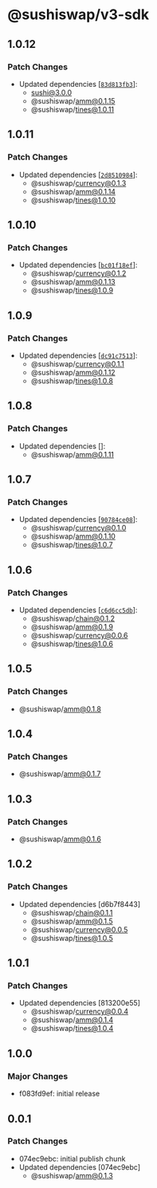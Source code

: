 # @sushiswap/v3-sdk

## 1.0.12

### Patch Changes

- Updated dependencies [[`83d813fb3`](https://github.com/sushiswap/sushiswap/commit/83d813fb338eb5488cbd47513fd525342fbcf81b)]:
  - sushi@3.0.0
  - @sushiswap/amm@0.1.15
  - @sushiswap/tines@1.0.11

## 1.0.11

### Patch Changes

- Updated dependencies [[`2d8510984`](https://github.com/sushiswap/sushiswap/commit/2d85109847583b2cda7ce45c9ffb377043ea46cd)]:
  - @sushiswap/currency@0.1.3
  - @sushiswap/amm@0.1.14
  - @sushiswap/tines@1.0.10

## 1.0.10

### Patch Changes

- Updated dependencies [[`bc01f18ef`](https://github.com/sushiswap/sushiswap/commit/bc01f18ef532abc44b4b8cfa706f6a1b890ce71d)]:
  - @sushiswap/currency@0.1.2
  - @sushiswap/amm@0.1.13
  - @sushiswap/tines@1.0.9

## 1.0.9

### Patch Changes

- Updated dependencies [[`dc91c7513`](https://github.com/sushiswap/sushiswap/commit/dc91c7513bee9ca2c505ff4b804e337c98309bb3)]:
  - @sushiswap/currency@0.1.1
  - @sushiswap/amm@0.1.12
  - @sushiswap/tines@1.0.8

## 1.0.8

### Patch Changes

- Updated dependencies []:
  - @sushiswap/amm@0.1.11

## 1.0.7

### Patch Changes

- Updated dependencies [[`90784ce08`](https://github.com/sushiswap/sushiswap/commit/90784ce0876741b8f7f41552e181677d0746884b)]:
  - @sushiswap/currency@0.1.0
  - @sushiswap/amm@0.1.10
  - @sushiswap/tines@1.0.7

## 1.0.6

### Patch Changes

- Updated dependencies [[`c6d6cc5db`](https://github.com/sushiswap/sushiswap/commit/c6d6cc5db4cc614f3931ee3a325547967c86c51a)]:
  - @sushiswap/chain@0.1.2
  - @sushiswap/amm@0.1.9
  - @sushiswap/currency@0.0.6
  - @sushiswap/tines@1.0.6

## 1.0.5

### Patch Changes

- @sushiswap/amm@0.1.8

## 1.0.4

### Patch Changes

- @sushiswap/amm@0.1.7

## 1.0.3

### Patch Changes

- @sushiswap/amm@0.1.6

## 1.0.2

### Patch Changes

- Updated dependencies [d6b7f8443]
  - @sushiswap/chain@0.1.1
  - @sushiswap/amm@0.1.5
  - @sushiswap/currency@0.0.5
  - @sushiswap/tines@1.0.5

## 1.0.1

### Patch Changes

- Updated dependencies [813200e55]
  - @sushiswap/currency@0.0.4
  - @sushiswap/amm@0.1.4
  - @sushiswap/tines@1.0.4

## 1.0.0

### Major Changes

- f083fd9ef: initial release

## 0.0.1

### Patch Changes

- 074ec9ebc: initial publish chunk
- Updated dependencies [074ec9ebc]
  - @sushiswap/amm@0.1.3
